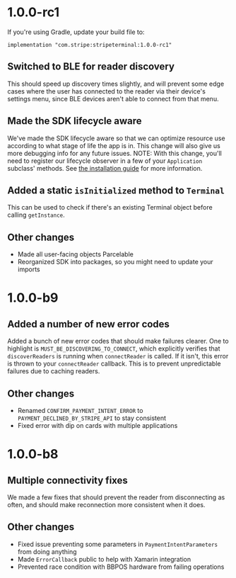 # 1.0.0-rc1

If you're using Gradle, update your build file to:

```
implementation "com.stripe:stripeterminal:1.0.0-rc1"
```

## Switched to BLE for reader discovery
This should speed up discovery times slightly, and will prevent some edge cases where the user has
connected to the reader via their device's settings menu, since BLE devices aren't able to connect
from that menu.

## Made the SDK lifecycle aware
We've made the SDK lifecycle aware so that we can optimize resource use according to what stage of
life the app is in. This change will also give us more debugging info for any future issues.
NOTE: With this change, you'll need to register our lifecycle observer in a few of your
`Application` subclass' methods. See [the installation guide](https://github.com/stripe/stripe-terminal-android#installation)
for more information.

## Added a static `isInitialized` method to `Terminal`
This can be used to check if there's an existing Terminal object before calling `getInstance`.

## Other changes
- Made all user-facing objects Parcelable
- Reorganized SDK into packages, so you might need to update your imports

# 1.0.0-b9

## Added a number of new error codes
Added a bunch of new error codes that should make failures clearer. One to highlight is
`MUST_BE_DISCOVERING_TO_CONNECT`, which explicitly verifies that `discoverReaders` is running when
`connectReader` is called. If it isn't, this error is thrown to your `connectReader` callback. This
is to prevent unpredictable failures due to caching readers.

## Other changes
- Renamed `CONFIRM_PAYMENT_INTENT_ERROR` to `PAYMENT_DECLINED_BY_STRIPE_API` to stay consistent
- Fixed error with dip on cards with multiple applications

# 1.0.0-b8

## Multiple connectivity fixes
We made a few fixes that should prevent the reader from disconnecting as often, and should make
reconnection more consistent when it does.

## Other changes
- Fixed issue preventing some parameters in `PaymentIntentParameters` from doing anything
- Made `ErrorCallback` public to help with Xamarin integration
- Prevented race condition with BBPOS hardware from failing operations
